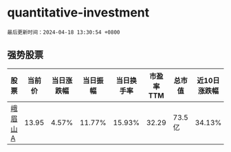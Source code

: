 # quantitative-investment

`最后更新时间：2024-04-18 13:30:54 +0800`

## 强势股票

|股票|当前价|当日涨跌幅|当日振幅|当日换手率|市盈率TTM|总市值|近10日涨跌幅|
|----|----|----|----|----|----|----|----|
|[峨眉山A](https://xueqiu.com/S/SZ000888)|13.95|4.57%|11.77%|15.93%|32.29|73.5亿|34.13%|
